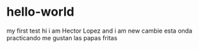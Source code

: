 # hello-world
my first test
hi i am Hector Lopez and i am new
cambie esta onda practicando
me gustan las papas fritas
